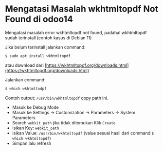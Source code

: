 # Mengatasi Masalah wkhtmltopdf Not Found di odoo14 

Mengatasi masalah error wkhtmltopdf not found, padahal wkhtmltopdf sudah terinstall (contoh kasus di Debian 11)

Jika belum terinstall jalankan command:
```sh
$ sudo apt install wkhtmltopdf
```
atau download dari [https://wkhtmltopdf.org/downloads.html](https://wkhtmltopdf.org/downloads.html)

Jalankan command:
```sh
$ which wkhtmltodpf
```
Contoh output: `/usr/bin/wkhtmltopdf`  copy path ini.

* Masuk ke Debug Mode
* Masuk ke Settings -> Customization -> Parameters -> System Parameters
* Search `webkit_path` jika tidak ditemukan Klik `Create`
* Isikan Key: `webkit_path`
* Isikan Value: `/usr/bin/wkhtmltopdf`  (value sesuai hasil dari command `$ which wkhtmltopdf`)
* Simpan lalu refresh
